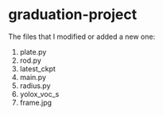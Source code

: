 # graduation-project
The files that I modified or added a new one:
1. plate.py
2. rod.py
3. latest_ckpt
4. main.py
5. radius.py
6. yolox_voc_s
7. frame.jpg
